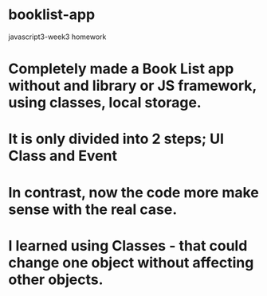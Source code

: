 # booklist-app

javascript3-week3 homework

# Completely made a Book List app without and library or JS framework, using classes, local storage.
# It is only divided into 2 steps; UI Class and Event
# In contrast, now the code more make sense with the real case. 
# I learned using Classes - that could change one object without affecting other objects.
